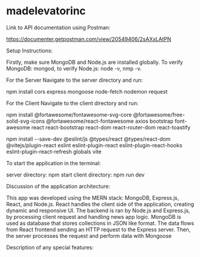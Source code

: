 # madelevatorinc

Link to API documentation using Postman:

https://documenter.getpostman.com/view/20549406/2sAXxLAtPN

Setup Instructions:

Firstly, make sure MongoDB and Node.js are installed globally.
To verify MongoDB: mongod, to verify Node.js: node -v, nmp -v.

For the Server
Navigate to the server directory and run:

npm install cors express mongoose node-fetch nodemon request

For the Client
Navigate to the client directory and run:

npm install @fortawesome/fontawesome-svg-core @fortawesome/free-solid-svg-icons @fortawesome/react-fontawesome axios bootstrap font-awesome react react-bootstrap react-dom react-router-dom react-toastify

npm install --save-dev @eslint/js @types/react @types/react-dom @vitejs/plugin-react eslint eslint-plugin-react eslint-plugin-react-hooks eslint-plugin-react-refresh globals vite

To start the application in the terminal:

server directory: npm start
client directory: npm run dev

Discussion of the application architecture:

This app was developed using the MERN stack: MongoDB, Express.js, React, and Node.js. React handles the client side of the application,
creating dynamic and responsive UI. The backend is ran by Node.js and Express.js, by processing client request and handling news app logic.
MongoDB is used as database that stores collections in JSON like format. The data flows from React frontend sending an HTTP request to the 
Express server. Then, the server processes the request and perform data  with Mongoose  


Description of any special features:
